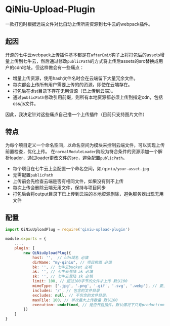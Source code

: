 # QiNiu-Upload-Plugin

一款打包时根据远端文件对比自动上传所需资源到七牛云的webpack插件。

## 起因
开源的七牛云webpack上传插件基本都是在`afterEmit`钩子上将打包后的assets增量上传到七牛云，然后通过修改`publicPath`的方式将上传后assets的src替换成用户的cdn地址。但这样做会有一些痛点：
- 增量上传资源，使用hash文件名时会在云端留下大量冗余文件。
- 每次都会上传所有用户需要上传的的资源，即使在云端存在。
- 打包后在dist目录下存在无用资源（已上传到云端）。
- 通过`publicPath`修改引用前缀，则所有本地资源都必须上传到指定cdn，包括css/js文件。

因此，我决定针对这些痛点自己撸一个上传插件（目前只支持图片文件）

## 特点
为每个项目定义一个命名空间，以命名空间为模块来控制云端文件，可以实现上传前置检查，优化上传。
在`normalModuleLoader`阶段为符合条件的资源添加一个解析loader，通过loader更改文件的src，避免配置`publicPath`。   

- 每个项目在七牛云上会配置一个命名空间，如`/qiniu/your-asset.jpg`
- 无需配置`publicPath`
- 上传前会先检查云端是否有相同文件，如果没有则不上传
- 每次上传会删除云端无用文件，保持与项目同步
- 打包后会将output目录下已上传到云端的本地资源删除，避免服务器出现无用文件

## 配置

```js
import QiNiuUploadPlug = require('qiniu-upload-plugin')

module.exports = {
    ...,
    plugin: [
        new QiNiuUploadPlug({
            host: '',  // cdn域名 必填
            dirName: "my-qiniu", // 项目前缀 必填
            bk: '', // 七牛云bucket 必填
            ak: '', // 七牛云登陆 ak 必填
            sk: '', // 七牛云登陆 sk 必填
            limit: 100, // 超过100字节的文件才上传 默认100
            mimeType: ['.jpg', '.png', '.gif', '.svg', '.webp'], // 要上传的文件后缀，默认为图片
            includes: '/', // 包含的文件目录
            excludes: null, // 不包含的文件目录。
            maxFile: 100, // 单次最大上传数量 默认100
            execution: undefined, // 是否开启插件，默认情况下只有production环境执行插件上传任务
        })
    ]
}

```
